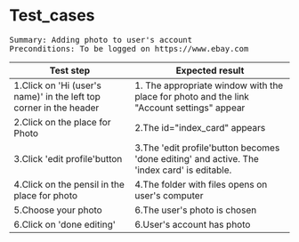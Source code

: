 # Test_cases
<pre>Summary: Adding photo to user's account
Preconditions: To be logged on https://www.ebay.com
</pre>
Test step | Expected result
----------|----------------  
1.Click on 'Hi (user's name)'  in the left top corner in the header|1. The appropriate window with the place for photo and the link "Account settings" appear
2.Click on the place for Photo|2.The id="index_card" appears
3.Click 'edit profile'button|3.The 'edit profile'button becomes 'done editing' and active. The 'index card' is editable.
4.Click on the pensil in the place for photo|4.The folder with files opens on user's computer
5.Choose your photo|6.The user's photo is chosen
6.Click on 'done editing'|6.User's account has photo
